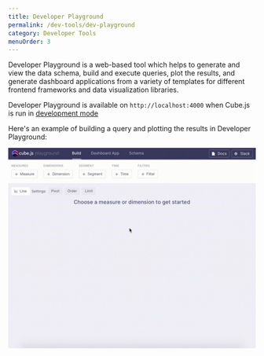 ```yaml
---
title: Developer Playground
permalink: /dev-tools/dev-playground
category: Developer Tools
menuOrder: 3
---
```


Developer Playground is a web-based tool which helps to generate and view the data schema, build and execute queries, plot the results, and generate dashboard applications from a variety of templates for different frontend frameworks and data visualization libraries.

Developer Playground is available on `http://localhost:4000` when Cube.js is run in [development mode][link-dev-mode]

Here's an example of building a query and plotting the results in Developer Playground:

![](./playground.gif)

[link-dev-mode]: /configuration/overview